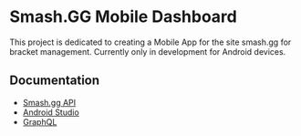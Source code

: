 # Smash.GG Mobile Dashboard

This project is dedicated to creating a Mobile App for the site smash.gg for bracket management. Currently only in development for Android devices.

## Documentation

* [Smash.gg API](https://smashgg-developer-portal.netlify.app/docs/intro)
* [Android Studio](https://developer.android.com/docs)
* [GraphQL](https://graphql.org/learn/)
